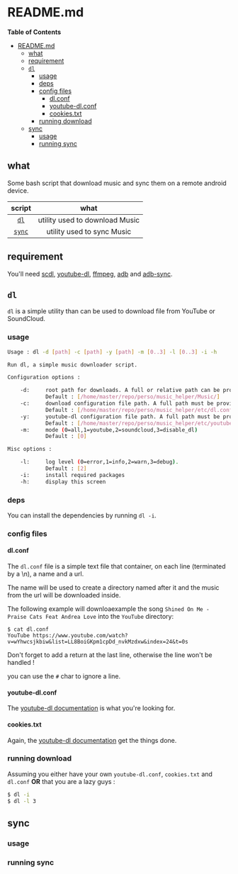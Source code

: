 # README.md

<!-- markdown-toc start - Don't edit this section. Run M-x markdown-toc-refresh-toc -->
**Table of Contents**

- [README.md](#readmemd)
    - [what](#what)
    - [requirement](#requirement)
    - [`dl`](#dl)
        - [usage](#usage)
        - [deps](#deps)
        - [config files](#config-files)
            - [dl.conf](#dlconf)
            - [youtube-dl.conf](#youtube-dlconf)
            - [cookies.txt](#cookiestxt)
        - [running download](#running-download)
    - [sync](#sync)
        - [usage](#usage-1)
        - [running sync](#running-sync)

<!-- markdown-toc end -->


## what

Some bash script that download music and sync them on a remote android device.

| script        | what                           |
| :-:           | :-:                            |
| [`dl`](#dl)   | utility used to download Music |
| [`sync`](#sync) | utility used to sync Music     |

## requirement

You'll need [scdl](1), [youtube-dl](2), [ffmpeg](3), [adb](4) and [adb-sync](5).

## `dl`

`dl` is a simple utility than can be used to download file from YouTube or SoundCloud.

### usage

```bash
Usage : dl -d [path] -c [path] -y [path] -m [0..3] -l [0..3] -i -h

Run dl, a simple music downloader script.

Configuration options :

    -d:     root path for downloads. A full or relative path can be provide.
            Default : [/home/master/repo/perso/music_helper/Music/]
    -c:     download configuration file path. A full path must be provide.
            Default : [/home/master/repo/perso/music_helper/etc/dl.conf]
    -y:     youtube-dl configuration file path. A full path must be provide.
            Default : [/home/master/repo/perso/music_helper/etc/youtube-dl.conf]
    -m:     mode (0=all,1=youtube,2=soundcloud,3=disable_dl)
            Default : [0]

Misc options :

    -l:     log level (0=error,1=info,2=warn,3=debug).
            Default : [2]
    -i:     install required packages
    -h:     display this screen
```

### deps

You can install the dependencies by running `dl -i`.

### config files

#### dl.conf

The `dl.conf` file is a simple text file that container, on each line (terminated by a \n), a name and a url.

The name will be used to create a directory named after it and the music from the url will be downloaded inside.

The following example will downloaexample the song `Shined On Me - Praise Cats Feat Andrea Love` into the `YouTube` directory:
```
$ cat dl.conf
YouTube https://www.youtube.com/watch?v=wYhwcsjkbiw&list=LL8BoiGKpm1cpDd_nvkMzdxw&index=24&t=0s

```

Don't forget to add a return at the last line, otherwise the line won't be handled !

you can use the `#` char to ignore a line.

#### youtube-dl.conf

The [youtube-dl documentation](2) is what you're looking for.

#### cookies.txt

Again, the [youtube-dl documentation](6) get the things done.

### running download

Assuming you either have your own `youtube-dl.conf`, `cookies.txt` and `dl.conf` **OR** that you are a lazy guys :

```bash
$ dl -i
$ dl -l 3
```

## sync

### usage

### running sync

[1]: https://github.com/flyingrub/scdl
[2]: https://github.com/ytdl-org/youtube-dl
[3]: mt
[4]: mt
[5]: https://github.com/google/adb-sync
[6]: https://github.com/ytdl-org/youtube-dl#how-do-i-pass-cookies-to-youtube-dl
